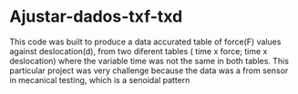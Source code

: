 # Ajustar-dados-txf-txd
This code was built to produce a data accurated table of force(F) values against deslocation(d), from two diferent tables ( time x force; time x deslocation) where the variable time was not the same in both tables. This particular project was very challenge because the data was a from sensor in mecanical testing, which is a senoidal pattern
